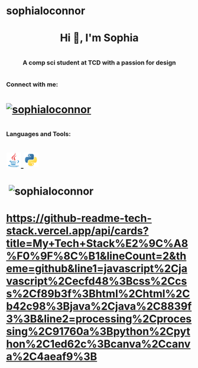 # sophialoconnor
# <h1 align="center">Hi 👋, I'm Sophia</h1>
# <h3 align="center">A comp sci student at TCD with a passion for design</h3>

# <h3 align="left">Connect with me:</h3> 
# <a href="https://www.leetcode.com/sophialoconnor" target="blank"><img align="center" src="https://raw.githubusercontent.com/rahuldkjain/github-profile-readme-generator/master/src/images/icons/Social/leet-code.svg" alt="sophialoconnor" height="30" width="40" /></a>
# </p>

# <h3 align="left">Languages and Tools:</h3>
# <p align="left"> <a href="https://www.java.com" target="_blank" rel="noreferrer"> <img src="https://raw.githubusercontent.com/devicons/devicon/master/icons/java/java-original.svg" alt="java" width="40" height="40"/> </a> <a href="https://www.python.org" target="_blank" rel="noreferrer"> <img src="https://raw.githubusercontent.com/devicons/devicon/master/icons/python/python-original.svg" alt="python" width="40" height="40"/> </a> </p>

# <p>&nbsp;<img align="center" src="https://github-readme-stats.vercel.app/api?username=sophialoconnor&show_icons=true&locale=en" alt="sophialoconnor" /></p>

# https://github-readme-tech-stack.vercel.app/api/cards?title=My+Tech+Stack%E2%9C%A8%F0%9F%8C%B1&lineCount=2&theme=github&line1=javascript%2Cjavascript%2Cecfd48%3Bcss%2Ccss%2Cf89b3f%3Bhtml%2Chtml%2Cb42c98%3Bjava%2Cjava%2C8839f3%3B&line2=processing%2Cprocessing%2C91760a%3Bpython%2Cpython%2C1ed62c%3Bcanva%2Ccanva%2C4aeaf9%3B
